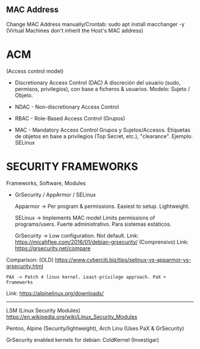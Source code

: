 ## MAC Address

Change MAC Address manually/Crontab:
	sudo apt install macchanger -y
(Virtual Machines don't inherit the Host's MAC address)

# ACM
(Access control model)
- Discretionary Access Control (DAC)
A discreción del usuario (sudo, permisos, privilegios), con base a ficheros & usuarios. Modelo: Sujeto / Objeto.

- NDAC - Non-discretionary Access Control
- RBAC - Role-Based Access Control (Grupos)

- MAC - Mandatory Access Control 
Grupos y Sujetos/Accesos. Etiquetas de objetos en base a privilegios (Top Secret, etc.), "clearance". Ejemplo: SELinux

# SECURITY FRAMEWORKS
Frameworks, Software, Modules

- GrSecurity / AppArmor / SELinux

	Apparmor -> Per program & permissions.
Easiest to setup. Lightweight. 

	SELinux -> Implements MAC model
Limits permissions of programs/users. Fuerte administrativo. Para sistemas estáticos.

	GrSecurity -> Low configuration. Not default. 
Link: https://micahflee.com/2016/01/debian-grsecurity/ (Comprensivo)
Link: https://grsecurity.net/compare

Comparison: (OLD) https://www.cyberciti.biz/tips/selinux-vs-apparmor-vs-grsecurity.html

	PAX -> Patch 4 linux kernel. Least-privilege approach. PaX + Frameworks
Link: https://alpinelinux.org/downloads/

---

LSM (Linux Security Modules)
https://en.wikipedia.org/wiki/Linux_Security_Modules

Pentoo, Alpine (Security/lightweight), Arch Linu (Uses PaX & GrSecurity)

GrSecurity enabled kernels for debian: ColdKernel (Investigar)

